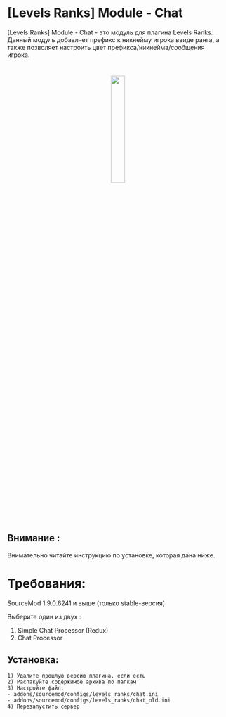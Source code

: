 [Levels Ranks] Module - Chat
===========================
[Levels Ranks] Module - Chat - это модуль для плагина Levels Ranks. Данный модуль добавляет префикс к никнейму игрока ввиде ранга, а также позволяет настроить цвет префикса/никнейма/сообщения игрока.​

<h1 align="center">
    <a href="https://sbpp.github.io"><img src="https://hlmod.ru/attachments/20180718125358_1-jpg.32237/" height="25%" width="25%"/></a>
    <br/>
</h1>​

Внимание :​
----------
Внимательно читайте инструкцию по установке, которая дана ниже.​

Требования:
==========
SourceMod 1.9.0.6241 и выше (только stable-версия)

Выберите один из двух :
1) Simple Chat Processor (Redux)
2) Chat Processor

Установка:
----------
```
1) Удалите прошлую версию плагина, если есть
2) Распакуйте содержимое архива по папкам
3) Настройте файл:
- addons/sourcemod/configs/levels_ranks/chat.ini
- addons/sourcemod/configs/levels_ranks/chat_old.ini​
4) Перезапустить сервер
```
